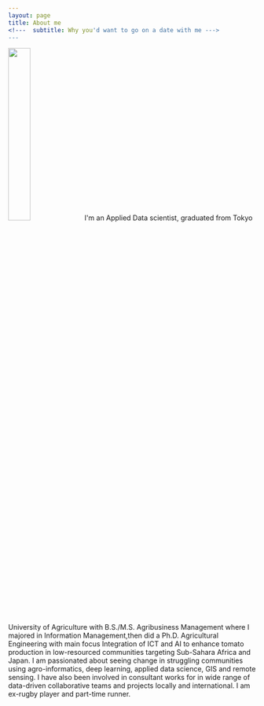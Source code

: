 ```yaml
---
layout: page
title: About me
<!---  subtitle: Why you'd want to go on a date with me --->
---
```


<img src="https://denisdpr.github.io/assets/img/aboutpic.PNG" width="30%"/></div>
I'm an Applied Data scientist, graduated from Tokyo University of Agriculture with B.S./M.S. Agribusiness Management where I majored in Information Management,then did a Ph.D. Agricultural Engineering with main focus Integration of ICT and AI to enhance tomato production in low-resourced communities targeting Sub-Sahara Africa and Japan. I am passionated about seeing change in struggling communities using agro-informatics, deep learning, applied data science, GIS and remote sensing. 
I have also been involved in consultant works for in wide range of data-driven collaborative teams and projects locally and international. 
I am ex-rugby player and part-time runner.

